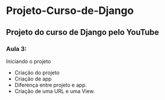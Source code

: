# Projeto-Curso-de-Django
## Projeto do curso de Django pelo YouTube

### Aula 3:

Iniciando o projeto
- Criação do projeto
- Criação de app
- Diferença entre projeto e app.
- Criação de uma URL e uma View.

